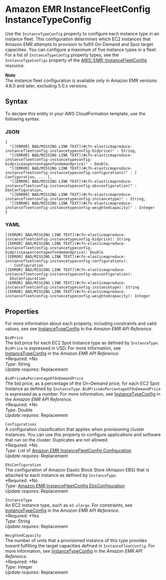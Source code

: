 # Amazon EMR InstanceFleetConfig InstanceTypeConfig<a name="aws-properties-elasticmapreduce-instancefleetconfig-instancetypeconfig"></a>

Use the `InstanceTypeConfig` property to configure each instance type  in an instance fleet\. This configuration determines which EC2 instances that Amazon EMR attempts to provision to fulfill On\-Demand and Spot target capacities\. You can configure a maximum of five instance types in a fleet\. For a list of `InstanceTypeConfig` property types, see the `InstanceTypeConfigs` property of the [AWS::EMR::InstanceFleetConfig](aws-resource-elasticmapreduce-instancefleetconfig.md) resource\.

**Note**  
The instance fleet configuration is available only in Amazon EMR versions 4\.8\.0 and later, excluding 5\.0\.x versions\.

## Syntax<a name="aws-properties-elasticmapreduce-instancefleetconfig-instancetypeconfig-syntax"></a>

To declare this entity in your AWS CloudFormation template, use the following syntax:

### JSON<a name="aws-properties-elasticmapreduce-instancefleetconfig-instancetypeconfig-syntax.json"></a>

```
{
  "[[ERROR] BAD/MISSING LINK TEXT](#cfn-elasticmapreduce-instancefleetconfig-instancetypeconfig-bidprice)" : String,
  "[[ERROR] BAD/MISSING LINK TEXT](#cfn-elasticmapreduce-instancefleetconfig-instancetypeconfig-bidpriceaspercentageofondemandprice)" : Double,
  "[[ERROR] BAD/MISSING LINK TEXT](#cfn-elasticmapreduce-instancefleetconfig-instancetypeconfig-configurations)" : [ Configuration, ... ],
  "[[ERROR] BAD/MISSING LINK TEXT](#cfn-elasticmapreduce-instancefleetconfig-instancetypeconfig-ebsconfiguration)" : EbsConfiguration,
  "[[ERROR] BAD/MISSING LINK TEXT](#cfn-elasticmapreduce-instancefleetconfig-instancetypeconfig-instancetype)" : String,
  "[[ERROR] BAD/MISSING LINK TEXT](#cfn-elasticmapreduce-instancefleetconfig-instancetypeconfig-weightedcapacity)" : Integer
}
```

### YAML<a name="aws-properties-elasticmapreduce-instancefleetconfig-instancetypeconfig-syntax.yaml"></a>

```
[[ERROR] BAD/MISSING LINK TEXT](#cfn-elasticmapreduce-instancefleetconfig-instancetypeconfig-bidprice): String
[[ERROR] BAD/MISSING LINK TEXT](#cfn-elasticmapreduce-instancefleetconfig-instancetypeconfig-bidpriceaspercentageofondemandprice): Double
[[ERROR] BAD/MISSING LINK TEXT](#cfn-elasticmapreduce-instancefleetconfig-instancetypeconfig-configurations):
  - Configuration
[[ERROR] BAD/MISSING LINK TEXT](#cfn-elasticmapreduce-instancefleetconfig-instancetypeconfig-ebsconfiguration):
  EbsConfiguration
[[ERROR] BAD/MISSING LINK TEXT](#cfn-elasticmapreduce-instancefleetconfig-instancetypeconfig-instancetype): String
[[ERROR] BAD/MISSING LINK TEXT](#cfn-elasticmapreduce-instancefleetconfig-instancetypeconfig-weightedcapacity): Integer
```

## Properties<a name="aws-properties-elasticmapreduce-instancefleetconfig-instancetypeconfig-properties"></a>

For more information about each property, including constraints and valid values, see see [InstanceTypeConfig](http://docs.aws.amazon.com/ElasticMapReduce/latest/API/API_InstanceTypeConfig.html) in the *Amazon EMR API Reference*\.

`BidPrice`  
The bid price for each EC2 Spot Instance type as defined by `InstanceType`\. `BidPrice` is expressed in USD\. For more information, see [InstanceTypeConfig](http://docs.aws.amazon.com/ElasticMapReduce/latest/API/API_InstanceTypeConfig.html) in the *Amazon EMR API Reference*\.  
*Required: *No  
*Type*: String  
*Update requires*: Replacement

`BidPriceAsPercentageOfOnDemandPrice`  
The bid price, as a percentage of the On\-Demand price, for each EC2 Spot Instance as defined by `InstanceType`\. `BidPriceAsPercentageOfOnDemandPrice` is expressed as a number\. For more information, see [InstanceTypeConfig](http://docs.aws.amazon.com/ElasticMapReduce/latest/API/API_InstanceTypeConfig.html) in the *Amazon EMR API Reference*\.  
*Required: *No  
*Type*: Double  
*Update requires*: Replacement

`Configurations`  
A configuration classification that applies when provisioning cluster instances\. You can use this property to configure applications and software that run on the cluster\. Duplicates are not allowed\.  
*Required: *No  
*Type*: List of [Amazon EMR InstanceFleetConfig Configuration](aws-properties-elasticmapreduce-instancefleetconfig-configuration.md)  
*Update requires*: Replacement

`EbsConfiguration`  
The configuration of Amazon Elastic Block Store \(Amazon EBS\) that is attached to each instance as defined by `InstanceType`\.  
*Required: *No  
*Type*: [Amazon EMR InstanceFleetConfig EbsConfiguration](aws-properties-elasticmapreduce-instancefleetconfig-ebsconfiguration.md)  
*Update requires*: Replacement

`InstanceType`  
An EC2 instance type, such as `m3.xlarge`\. For constraints, see [InstanceTypeConfig](http://docs.aws.amazon.com/ElasticMapReduce/latest/API/API_InstanceTypeConfig.html) in the *Amazon EMR API Reference*\.  
*Required: *Yes  
*Type*: String  
*Update requires*: Replacement

`WeightedCapacity`  
The number of units that a provisioned instance of this type provides toward fulfilling the target capacities defined in `InstanceFleetConfig`\. For more information, see [InstanceTypeConfig](http://docs.aws.amazon.com/ElasticMapReduce/latest/API/API_InstanceTypeConfig.html) in the *Amazon EMR API Reference*\.  
*Required: *No  
*Type*: Integer  
*Update requires*: Replacement